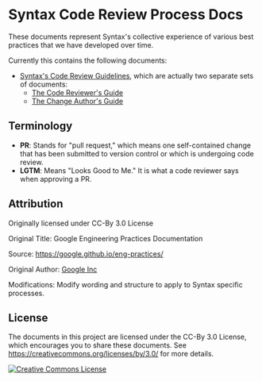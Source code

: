 # Syntax Code Review Process Docs

These documents represent Syntax's collective experience of various
best practices that we have developed over time.

Currently this contains the following documents:

*   [Syntax's Code Review Guidelines](review/index.md), which are actually two
    separate sets of documents:
    *   [The Code Reviewer's Guide](review/reviewer/index.md)
    *   [The Change Author's Guide](review/developer/index.md)

## Terminology

*   **PR**: Stands for "pull request," which means one self-contained change that
    has been submitted to version control or which is undergoing code review.
*   **LGTM**: Means "Looks Good to Me." It is what a code reviewer says when
    approving a PR.

## Attribution

Originally licensed under CC-By 3.0 License

Original Title: Google Engineering Practices Documentation

Source: https://google.github.io/eng-practices/

Original Author: [Google Inc](https://opensource.google)

Modifications: Modify wording and structure to apply to Syntax specific processes.

## License

The documents in this project are licensed under the CC-By 3.0 License, which
encourages you to share these documents. See
https://creativecommons.org/licenses/by/3.0/ for more details.

<a rel="license" href="https://creativecommons.org/licenses/by/3.0/"><img alt="Creative Commons License" style="border-width:0" src="https://i.creativecommons.org/l/by/3.0/88x31.png" /></a>

